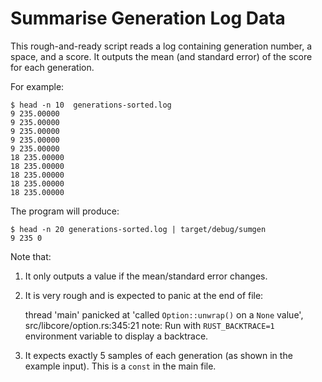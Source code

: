 # Summarise Generation Log Data

This rough-and-ready script reads a log containing generation number, a space, and a score.
It outputs the mean (and standard error) of the score for each generation.

For example:

```
$ head -n 10  generations-sorted.log
9 235.00000
9 235.00000
9 235.00000
9 235.00000
9 235.00000
18 235.00000
18 235.00000
18 235.00000
18 235.00000
18 235.00000
```

The program will produce:

```
$ head -n 20 generations-sorted.log | target/debug/sumgen
9 235 0
```

Note that:

1. It only outputs a value if the mean/standard error changes.

2. It is very rough and is expected to panic at the end of file:

    thread 'main' panicked at 'called `Option::unwrap()` on a `None` value', src/libcore/option.rs:345:21
    note: Run with `RUST_BACKTRACE=1` environment variable to display a backtrace.

3. It expects exactly 5 samples of each generation (as shown in the example input). This is a `const` in the main file.



